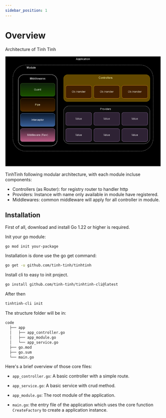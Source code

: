 ```yaml
---
sidebar_position: 1
---
```


# Overview

Architecture of Tinh Tinh

![image](./img/overview.png)

TinhTinh following modular architecture, with each module incluse components:

- Controllers (as Router): for registry router to handler http
- Providers: Instance with name only available in module have registered.
- Middlewares: common middleware will apply for all controller in module.

## Installation

First of all, download and install Go 1.22 or higher is required.

Init your go module:

```bash
go mod init your-package
```

Installation is done use the go get command:

```bash
go get -u github.com/tinh-tinh/tinhtinh
```

Install cli to easy to init project. 

```bash
go install github.com/tinh-tinh/tinhtinh-cli@latest
```

After then 

```bash
tinhtinh-cli init
```

The structure folder will be in:

```
code
  ├── app 
  │   ├── app_controller.go
  │   ├── app_module.go
  │   └── app_service.go
  ├── go.mod
  ├── go.sum
  └── main.go
```

Here's a brief overview of those core files:

- `app_controller.go`: A basic controller with a simple route.

- `app_service.go`: A basic service with crud method.

- `app_module.go`: The root module of the application.

- `main.go`: the entry file of the application which uses the core function `CreateFactory` to create a application instance.